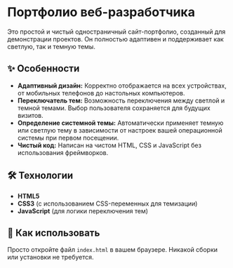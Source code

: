 # Портфолио веб-разработчика

Это простой и чистый одностраничный сайт-портфолио, созданный для демонстрации проектов. Он полностью адаптивен и поддерживает как светлую, так и темную темы.

## ✨ Особенности

- **Адаптивный дизайн:** Корректно отображается на всех устройствах, от мобильных телефонов до настольных компьютеров.
- **Переключатель тем:** Возможность переключения между светлой и темной темами. Выбор пользователя сохраняется для будущих визитов.
- **Определение системной темы:** Автоматически применяет темную или светлую тему в зависимости от настроек вашей операционной системы при первом посещении.
- **Чистый код:** Написан на чистом HTML, CSS и JavaScript без использования фреймворков.

## 🛠️ Технологии

- **HTML5**
- **CSS3** (с использованием CSS-переменных для темизации)
- **JavaScript** (для логики переключения тем)

## 🚀 Как использовать

Просто откройте файл `index.html` в вашем браузере. Никакой сборки или установки не требуется.
